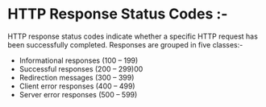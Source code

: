 # HTTP Response Status Codes :-
HTTP response status codes indicate whether a specific HTTP request has been successfully completed.
Responses are grouped in five classes:-
<ul>
  <li>Informational responses (100 – 199)</li>
  <li>Successful responses (200 – 299)00</li>
  <li>Redirection messages (300 – 399)</li>
  <li>Client error responses (400 – 499)</li>
  <li>Server error responses (500 – 599)</li>
</ul>
